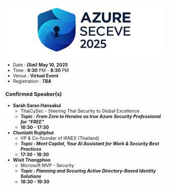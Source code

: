 
![Azure Sec Eve 2025 by iKNEX](img/logo_trans_cropped_wide.png "Azure Sec Eve 2025 by iKNEX")

+ Date : ***(Sat)*** **May 10, 2025**
+ Time : **6:30** PM - **8:30** PM
+ Venue : **Virtual Event**
+ Registration : ***TBA***

### Confirmed Speaker(s)
+ **Sarah Saran Hansakul**
	+ ThaiCySec - Steering Thai Security to Global Excellence
	+ ***Topic : From Zero to Heroine as true Azure Security Professional for “FREE”***
	+ **16:30 - 17:30**
+ **Chonlatit Rujitphut**
	+ VP & Co-founder of iKNEX (Thailand)
	+ ***Topic : Meet Copilot, Your AI Assistant for Work & Security Best Practices***
	+ **17:30 - 18:30**
+ **Wisit Thongphoo**
	+ Microsoft MVP - Security
	+ ***Topic : Planning and Securing Active Directory-Based Identity Solutions***
	+ **18:30 - 19:30**